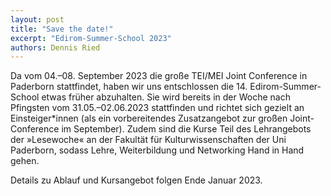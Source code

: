 ```yaml
---
layout: post
title: "Save the date!"
excerpt: "Edirom-Summer-School 2023"
authors: Dennis Ried
---
```


Da vom 04.–08. September 2023 die große TEI/MEI Joint Conference in Paderborn stattfindet, haben wir uns entschlossen die 14. Edirom-Summer-School etwas früher abzuhalten. Sie wird bereits in der Woche nach Pfingsten vom 31.05.–02.06.2023 stattfinden und richtet sich gezielt an Einsteiger*innen (als ein vorbereitendes Zusatzangebot zur großen Joint-Conference im September). Zudem sind die Kurse Teil des Lehrangebots der »Lesewoche« an der Fakultät für Kulturwissenschaften der Uni Paderborn, sodass Lehre, Weiterbildung und Networking Hand in Hand gehen. 

Details zu Ablauf und Kursangebot folgen Ende Januar 2023.